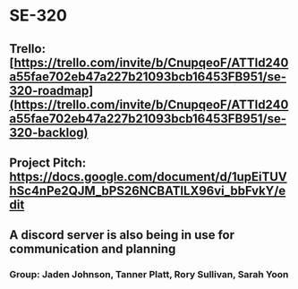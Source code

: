 # SE-320

## Trello: [https://trello.com/invite/b/CnupqeoF/ATTId240a55fae702eb47a227b21093bcb16453FB951/se-320-roadmap](https://trello.com/invite/b/CnupqeoF/ATTId240a55fae702eb47a227b21093bcb16453FB951/se-320-backlog)

## Project Pitch: https://docs.google.com/document/d/1upEiTUVhSc4nPe2QJM_bPS26NCBATlLX96vi_bbFvkY/edit

## A discord server is also being in use for communication and planning

### Group: Jaden Johnson, Tanner Platt, Rory Sullivan, Sarah Yoon

